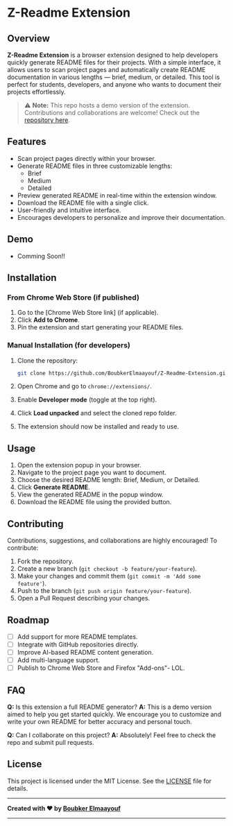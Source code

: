 # Z-Readme Extension

## Overview

**Z-Readme Extension** is a browser extension designed to help developers quickly generate README files for their projects. With a simple interface, it allows users to scan project pages and automatically create README documentation in various lengths — brief, medium, or detailed. This tool is perfect for students, developers, and anyone who wants to document their projects effortlessly.

> ⚠️ **Note:** This repo hosts a demo version of the extension. Contributions and collaborations are welcome! Check out the [repository here](https://github.com/BoubkerElmaayouf/Z-Readme-Extension).

## Features

- Scan project pages directly within your browser.
- Generate README files in three customizable lengths:
  - Brief
  - Medium
  - Detailed
- Preview generated README in real-time within the extension window.
- Download the README file with a single click.
- User-friendly and intuitive interface.
- Encourages developers to personalize and improve their documentation.

## Demo

- Comming Soon!!

## Installation

### From Chrome Web Store (if published)

1. Go to the [Chrome Web Store link] (if applicable).
2. Click **Add to Chrome**.
3. Pin the extension and start generating your README files.

### Manual Installation (for developers)

1. Clone the repository:

   ```bash
   git clone https://github.com/BoubkerElmaayouf/Z-Readme-Extension.git
2. Open Chrome and go to `chrome://extensions/`.
3. Enable **Developer mode** (toggle at the top right).
4. Click **Load unpacked** and select the cloned repo folder.
5. The extension should now be installed and ready to use.

## Usage

1. Open the extension popup in your browser.
2. Navigate to the project page you want to document.
3. Choose the desired README length: Brief, Medium, or Detailed.
4. Click **Generate README**.
5. View the generated README in the popup window.
6. Download the README file using the provided button.

## Contributing

Contributions, suggestions, and collaborations are highly encouraged!
To contribute:

1. Fork the repository.
2. Create a new branch (`git checkout -b feature/your-feature`).
3. Make your changes and commit them (`git commit -m 'Add some feature'`).
4. Push to the branch (`git push origin feature/your-feature`).
5. Open a Pull Request describing your changes.

## Roadmap

* [ ] Add support for more README templates.
* [ ] Integrate with GitHub repositories directly.
* [ ] Improve AI-based README content generation.
* [ ] Add multi-language support.
* [ ] Publish to Chrome Web Store and Firefox "Add-ons"- LOL.

## FAQ

**Q:** Is this extension a full README generator?
**A:** This is a demo version aimed to help you get started quickly. We encourage you to customize and write your own README for better accuracy and personal touch.

**Q:** Can I collaborate on this project?
**A:** Absolutely! Feel free to check the repo and submit pull requests.

## License

This project is licensed under the MIT License. See the [LICENSE](LICENSE) file for details.

---

**Created with ❤️ by [Boubker Elmaayouf](https://github.com/BoubkerElmaayouf)**

---


